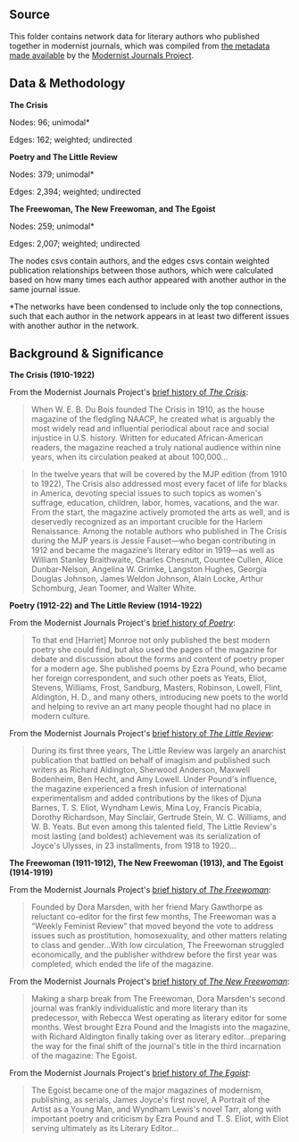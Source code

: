 ## Source

This folder contains network data for literary authors who published together in modernist journals, which was compiled from [the metadata made available](https://sourceforge.net/projects/mjplab/files/) by the [Modernist Journals Project](http://modjourn.org/).

## Data & Methodology

**The Crisis**

Nodes: 96; unimodal*

Edges: 162; weighted; undirected

**Poetry and The Little Review**

Nodes: 379; unimodal*

Edges: 2,394; weighted; undirected

**The Freewoman, The New Freewoman, and The Egoist**

Nodes: 259; unimodal*

Edges: 2,007; weighted; undirected

The nodes csvs contain authors, and the edges csvs contain weighted publication relationships between those authors, which were calculated based on how many times each author appeared with another author in the same journal issue. 

*The networks have been condensed to include only the top connections, such that each author in the network appears in at least two different issues with another author in the network. 

## Background & Significance

**The Crisis (1910-1922)**

From the Modernist Journals Project's [brief history of *The Crisis*](http://modjourn.org/render.php?view=mjp_object&id=crisiscollection):

>When W. E. B. Du Bois founded The Crisis in 1910, as the house magazine of the fledgling NAACP, he created what is arguably the most widely read and influential periodical about race and social injustice in U.S. history. Written for educated African-American readers, the magazine reached a truly national audience within nine years, when its circulation peaked at about 100,000...

>In the twelve years that will be covered by the MJP edition (from 1910 to 1922), The Crisis also addressed most every facet of life for blacks in America, devoting special issues to such topics as women's suffrage, education, children, labor, homes, vacations, and the war. From the start, the magazine actively promoted the arts as well, and is deservedly recognized as an important crucible for the Harlem Renaissance. Among the notable authors who published in The Crisis during the MJP years is Jessie Fauset—who began contributing in 1912 and became the magazine’s literary editor in 1919—as well as William Stanley Braithwaite, Charles Chesnutt, Countee Cullen, Alice Dunbar-Nelson, Angelina W. Grimke, Langston Hughes, Georgia Douglas Johnson, James Weldon Johnson, Alain Locke, Arthur Schomburg, Jean Toomer, and Walter White.

**Poetry (1912-22) and The Little Review (1914-1922)**

From the Modernist Journals Project's [brief history of *Poetry*](http://modjourn.org/render.php?view=mjp_object&id=1202232622296875):

>To that end [Harriet] Monroe not only published the best modern poetry she could find, but also used the pages of the magazine for debate and discussion about the forms and content of poetry proper for a modern age. She published poems by Ezra Pound, who became her foreign correspondent, and such other poets as Yeats, Eliot, Stevens, Williams, Frost, Sandburg, Masters, Robinson, Lowell, Flint, Aldington, H. D., and many others, introducing new poets to the world and helping to revive an art many people thought had no place in modern culture.

From the Modernist Journals Project's [brief history of *The Little Review*](http://modjourn.org/render.php?view=mjp_object&id=LittleReviewCollection):

>During its first three years, The Little Review was largely an anarchist publication that battled on behalf of imagism and published such writers as Richard Aldington, Sherwood Anderson, Maxwell Bodenheim, Ben Hecht, and Amy Lowell. Under Pound's influence, the magazine experienced a fresh infusion of international experimentalism and added contributions by the likes of Djuna Barnes, T. S. Eliot, Wyndham Lewis, Mina Loy, Francis Picabia, Dorothy Richardson, May Sinclair, Gertrude Stein, W. C. Williams, and W. B. Yeats. But even among this talented field, The Little Review's most lasting (and boldest) achievement was its serialization of Joyce's Ulysses, in 23 installments, from 1918 to 1920...

**The Freewoman (1911-1912), The New Freewoman (1913), and The Egoist (1914-1919)**

From the Modernist Journals Project's [brief history of *The Freewoman*](http://modjourn.org/render.php?view=mjp_object&id=LittleReviewCollection):

>Founded by Dora Marsden, with her friend Mary Gawthorpe as reluctant co-editor for the first few months, The Freewoman was a “Weekly Feminist Review” that moved beyond the vote to address issues such as prostitution, homosexuality, and other matters relating to class and gender...With low circulation, The Freewoman struggled economically, and the publisher withdrew before the first year was completed, which ended the life of the magazine.

From the Modernist Journals Project's [brief history of *The New Freewoman*](http://modjourn.org/render.php?view=mjp_object&id=NewFreewomanCollection):

>Making a sharp break from The Freewoman, Dora Marsden's second journal was frankly individualistic and more literary than its predecessor, with Rebecca West operating as literary editor for some months. West brought Ezra Pound and the Imagists into the magazine, with Richard Aldington finally taking over as literary editor...preparing the way for the final shift of the journal's title in the third incarnation of the magazine: The Egoist.

From the Modernist Journals Project's [brief history of *The Egoist*](http://modjourn.org/render.php?view=mjp_object&id=NewFreewomanCollection):

>The Egoist became one of the major magazines of modernism, publishing, as serials, James Joyce's first novel, A Portrait of the Artist as a Young Man, and Wyndham Lewis's novel Tarr, along with important poetry and criticism by Ezra Pound and T. S. Eliot, with Eliot serving ultimately as its Literary Editor...
